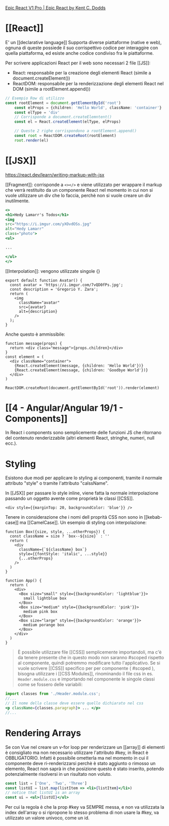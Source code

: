 [Epic React V1 Pro | Epic React by Kent C. Dodds](https://www.epicreact.dev/products/epic-react-pro-v1)
# [[React]]

E' un [[declarative language]]
Supporta diverse piattaforme (native e web), ognuna di queste possiede il suo corrispettivo codice per interaggire con quella piattaforma, ed esiste anche codice condiviso fra le piattaforme.

Per scrivere applicazioni React per il web sono necessari 2 file [[JS]]:

- React: responsabile per la creazione degli elementi React (simile a document.createElement())
- ReactDOM: responsabile per la renderizzazione degli elementi React nel DOM (simile a rootElement.append())

```typescript
// Esempio Row di utilizzo
const rootElement = document.getElementById('root')
    const elProps = {children: 'Hello World', className: 'container'}
    const elType = 'div'
    // Corrisponde a document.createElemntent()
    const el = React.createElement(elType, elProps)

	// Queste 2 righe corrispondono a rootElement.append() 
    const root = ReactDOM.createRoot(rootElement)
    root.render(el)
```

# [[JSX]]
https://react.dev/learn/writing-markup-with-jsx

[[Fragment]]: corrisponde a `<></>` e viene utilizzato per wrappare il markup che verrà restituito da un componente React nel momento in cui non si vuole utilizzare un div che lo faccia, perchè non si vuole creare un div inutilmente.

```jsx
<>  
<h1>Hedy Lamarr's Todos</h1>  
<img  
src="https://i.imgur.com/yXOvdOSs.jpg"  
alt="Hedy Lamarr"  
class="photo">  
<ul>  

...  

</ul>  
</>
```

[[Interpolation]]: vengono utilizzate singole {}

```JSX
export default function Avatar() {
  const avatar = 'https://i.imgur.com/7vQD0fPs.jpg';
  const description = 'Gregorio Y. Zara';
  return (
    <img
      className="avatar"
      src={avatar}
      alt={description}
    />
  );
}
```

Anche questo è ammissibile:

```JSX
function message(props) {
  return <div class="message">{props.children}</div>
}
const element = (
  <div className="container">
	{React.createElement(message, {children: 'Hello World'})}
	{React.createElement(message, {children: 'Goodbye World'})}
  </div>
)

ReactDOM.createRoot(document.getElementById('root')).render(element)
```
# [[4 - Angular/Angular 19/1 - Components]]

In React i components sono semplicemente delle funzioni JS che ritornano del contenuto renderizzabile (altri elementi React, stringhe, numeri, null ecc.).

# Styling

Esistono due modi per applicare lo styling ai componenti, tramite il normale attributo "style" o tramite l'attributo "calssName".

In [[JSX]] per passare lo style inline, viene fatta la normale interpolazione passando un oggetto avente come proprietà le classi [[CSS]].

```JSX
<div style={{marginTop: 20, backgroundColor: 'blue'}} />
```

Tenere in considerazione che i nomi dell proprità CSS non sono in [[kebab-case]] ma [[CamelCase]].
Un esempio di styling con interpolazione:

```JSX
function Box({size, style, ...otherProps}) {
  const className = size ? `box--${size}` : ''
  return (
    <div
      className={`${className} box`}
      style={{fontStyle: 'italic', ...style}}
      {...otherProps}
    />
  )
}

function App() {
  return (
    <div>
      <Box size="small" style={{backgroundColor: 'lightblue'}}>
        small lightblue box
      </Box>
      <Box size="medium" style={{backgroundColor: 'pink'}}>
        medium pink box
      </Box>
      <Box size="large" style={{backgroundColor: 'orange'}}>
        medium porange box
      </Box>
    </div>
  )
}
```

>È possibile utilizzare file [[CSS]] semplicemente importandoli, ma c'è da tenere presente che in questo modo non saranno #scoped rispetto al componente, quindi potremmo modificare tutto l'applicativo. 
>Se si vuole scrivere [[CSS]] specifico per per componente ( #scoped ), bisogna utilizzare i [[CSS Modules]], rinominando il file css in es. `Header.module.css` e importando nel componente le singole classi come se fossero delle variabili:

```jsx
import classes from './Header.module.css';
//...
// Il nome della classe deve essere quello dichiarato nel css
<p className={classes.paragraph}> ... </p>
//...
```

# Rendering Arrays

Se con Vue nel creare un v-for loop per renderizzare un [[array]] di elementi è consigliato ma non necessario utilizzare l'attributo #key, in React è OBBLIGATORIO.
Infatti è possibile ometterla ma nel momento in cui il componente deve ri-renderizzarsi perchè è stato aggiunto o rimosso un elemento, React non saprà in che posizione questo è stato inserito, potendo potenzialmente risolversi in un risultato non voluto.

```jsx
const list = ['One', 'Two', 'Three']
const listUI = list.map(listItem => <li>{listItem}</li>)
// notice that listUI is an array
const ui = <ul>{listUI}</ul>
```

Per cui la regola è che la prop #key va SEMPRE messa, e non va utilizzata la index dell'array o si ripropone lo stesso problema di non usare la #key, va utilizzato un valore univoco, come un id.
